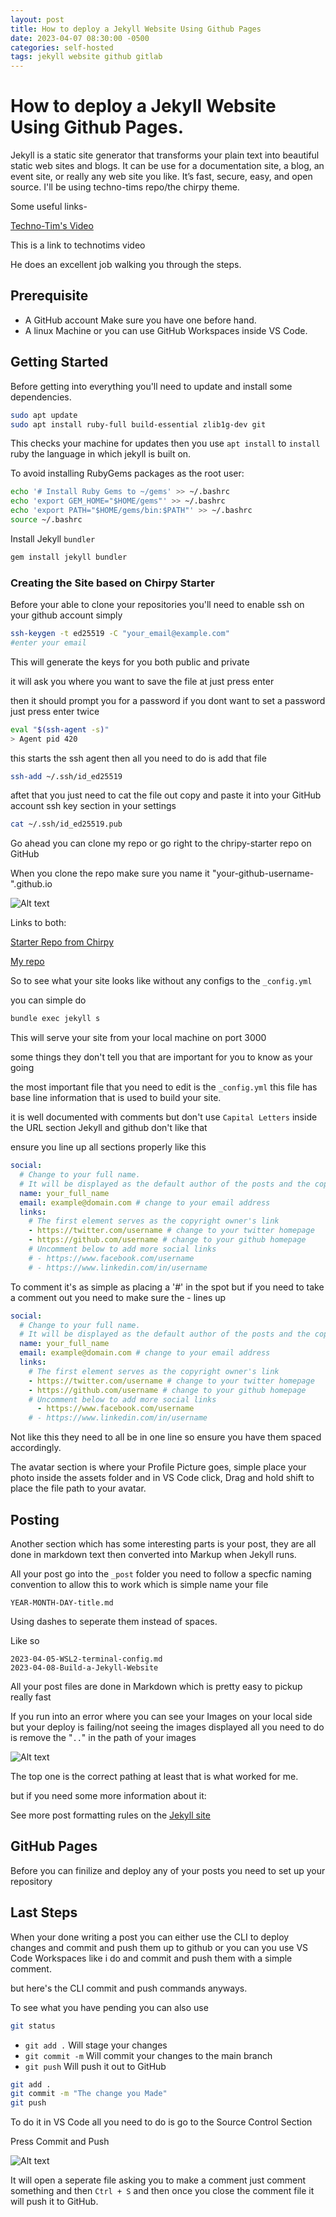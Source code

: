 ```yaml
---
layout: post
title: How to deploy a Jekyll Website Using Github Pages
date: 2023-04-07 08:30:00 -0500
categories: self-hosted
tags: jekyll website github gitlab
---
```


# How to deploy a Jekyll Website Using Github Pages.

 Jekyll is a static site generator that transforms your plain text into beautiful static web sites and blogs. It can be use for a documentation site, a blog, an event site, or really any web site you like. It’s fast, secure, easy, and open source. I'll be using techno-tims repo/the chirpy theme. 

 Some useful links-
 
 [Techno-Tim's Video](https://www.youtube.com/watch?v=F8iOU1ci19Q)

 This is a link to technotims video

He does an excellent job walking you through the steps.

## Prerequisite

* A GitHub account Make sure you have one before hand. 
* A linux Machine or you can use GitHub Workspaces inside VS Code.

## Getting Started
Before getting into everything you'll need to update and install some dependencies.

```bash
sudo apt update
sudo apt install ruby-full build-essential zlib1g-dev git
```

This checks your machine for updates then you use `apt install` to `install` ruby the language in which jekyll is built on.


To avoid installing RubyGems packages as the root user:

```bash
echo '# Install Ruby Gems to ~/gems' >> ~/.bashrc
echo 'export GEM_HOME="$HOME/gems"' >> ~/.bashrc
echo 'export PATH="$HOME/gems/bin:$PATH"' >> ~/.bashrc
source ~/.bashrc
```

Install Jekyll `bundler`

```bash
gem install jekyll bundler
```

### Creating the Site based on Chirpy Starter
Before your able to clone your repositories you'll need to enable ssh on your github account simply

```bash
ssh-keygen -t ed25519 -C "your_email@example.com"
#enter your email
```
This will generate the keys for you both public and private

it will ask you where you want to save the file at just press enter

then it should prompt you for a password if you dont want to set a password just press enter twice

```bash
eval "$(ssh-agent -s)"
> Agent pid 420
```

this starts the ssh agent then all you need to do is add that file 

```bash
ssh-add ~/.ssh/id_ed25519
```

aftet that you just need to cat the file out copy and paste it into your GitHub account ssh key section in your settings

```bash
cat ~/.ssh/id_ed25519.pub
```


Go ahead you can clone my repo or go right to the chripy-starter repo on GitHub

When you clone the repo make sure you name it "your-github-username-".github.io

![Alt text](/assets/2023-04-07-Build-a-Jekyll-Website%20IMG/Cloning%20Repo.png)

Links to both:

[Starter Repo from Chirpy](https://github.com/cotes2020/chirpy-starter)

[My repo](https://github.com/Kalvin-Twitty/Kalvin-Twitty.github.io)

So to see what your site looks like without any configs to the `_config.yml`

you can simple do

```bash
bundle exec jekyll s
```

This will serve your site from your local machine on port 3000

some things they don't tell you that are important for you to know as your going

the most important file that you need to edit is the `_config.yml` this file has base line information that is used to build your site.


it is well documented with comments but don't use `Capital Letters` inside the URL section Jekyll and github don't like that

ensure you line up all sections properly like this

```yaml
social:
  # Change to your full name.
  # It will be displayed as the default author of the posts and the copyright owner in the Footer
  name: your_full_name
  email: example@domain.com # change to your email address
  links:
    # The first element serves as the copyright owner's link
    - https://twitter.com/username # change to your twitter homepage
    - https://github.com/username # change to your github homepage
    # Uncomment below to add more social links
    # - https://www.facebook.com/username
    # - https://www.linkedin.com/in/username

```
To comment it's as simple as placing a '#' in the spot but if you need to take a comment out you need to make sure the - lines up

```yaml
social:
  # Change to your full name.
  # It will be displayed as the default author of the posts and the copyright owner in the Footer
  name: your_full_name
  email: example@domain.com # change to your email address
  links:
    # The first element serves as the copyright owner's link
    - https://twitter.com/username # change to your twitter homepage
    - https://github.com/username # change to your github homepage
    # Uncomment below to add more social links
      - https://www.facebook.com/username
    # - https://www.linkedin.com/in/username
```

Not like this they need to all be in one line so ensure you have them spaced accordingly. 

The avatar section is where your Profile Picture goes, simple place your photo inside the assets folder and in VS Code click, Drag and hold shift to place the file path to your avatar. 

## Posting

Another section which has some interesting parts is your post, they are all done in markdown text then converted into Markup when Jekyll runs.

All your post go into the `_post` folder you need to follow a specfic naming convention to allow this to work which is simple name your file

```file
YEAR-MONTH-DAY-title.md
```
Using dashes to seperate them instead of spaces. 

Like so 


```file
2023-04-05-WSL2-terminal-config.md
2023-04-08-Build-a-Jekyll-Website
```

All your post files are done in Markdown which is pretty easy to pickup really fast

If you run into an error where you can see your Images on your local side but your deploy is failing/not seeing the images displayed all you need to do is remove the "`..`" in the path of your images


![Alt text](/assets/2023-04-07-Build-a-Jekyll-Website%20IMG/Right%20Path.png)

The top one is the correct pathing at least that is what worked for me. 

but if you need some more information about it:

See more post formatting rules on the [Jekyll site](https://jekyllrb.com/docs/posts/)

## GitHub Pages

Before you can finilize and deploy any of your posts you need to set up your repository 


## Last Steps

When your done writing a post you can either use the CLI to deploy changes and commit and push them up to github or you can you use VS Code Workspaces like i do and commit and push them with a simple comment. 

but here's the CLI commit and push commands anyways. 

To see what you have pending you can also use 

```bash
git status
```
* `git add .` Will stage your changes
* `git commit -m` Will commit your changes to the main branch
* `git push` Will push it out to GitHub

```Bash
git add .
git commit -m "The change you Made"
git push
```

To do it in VS Code all you need to do is go to the Source Control Section

Press Commit and Push 

![Alt text](/assets/2023-04-07-Build-a-Jekyll-Website%20IMG/Soruce%20Control.png)

It will open a seperate file asking you to make a comment just comment something and then `Ctrl + S` and then once you close the comment file it will push it to GitHub.